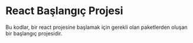 # React Başlangıç Projesi

Bu kodlar, bir react projesine başlamak için gerekli olan paketlerden oluşan bir başlangıç projesidir.